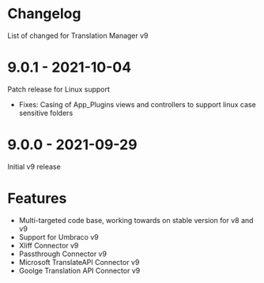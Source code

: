 # Changelog 

List of changed for Translation Manager v9

# 9.0.1 - 2021-10-04
Patch release for Linux support 

- Fixes: Casing of App_Plugins views and controllers to support linux case sensitive folders

# 9.0.0 - 2021-09-29 

Initial v9 release 

# Features
 - Multi-targeted code base, working towards on stable version for v8 and v9
 - Support for Umbraco v9
 - Xliff Connector v9
 - Passthrough Connector v9
 - Microsoft TranslateAPI Connector v9
 - Goolge Translation API Connector v9
